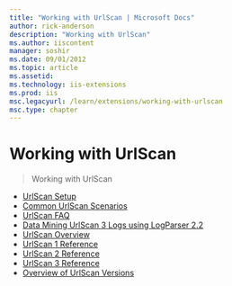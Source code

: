 ```yaml
---
title: "Working with UrlScan | Microsoft Docs"
author: rick-anderson
description: "Working with UrlScan"
ms.author: iiscontent
manager: soshir
ms.date: 09/01/2012
ms.topic: article
ms.assetid: 
ms.technology: iis-extensions
ms.prod: iis
msc.legacyurl: /learn/extensions/working-with-urlscan
msc.type: chapter
---
```

Working with UrlScan
====================
> Working with UrlScan


- [UrlScan Setup](urlscan-setup.md)
- [Common UrlScan Scenarios](common-urlscan-scenarios.md)
- [UrlScan FAQ](urlscan-faq.md)
- [Data Mining UrlScan 3 Logs using LogParser 2.2](data-mining-urlscan-3-logs-using-logparser-22.md)
- [UrlScan Overview](urlscan-overview.md)
- [UrlScan 1 Reference](urlscan-1-reference.md)
- [UrlScan 2 Reference](urlscan-2-reference.md)
- [UrlScan 3 Reference](urlscan-3-reference.md)
- [Overview of UrlScan Versions](overview-of-urlscan-versions.md)